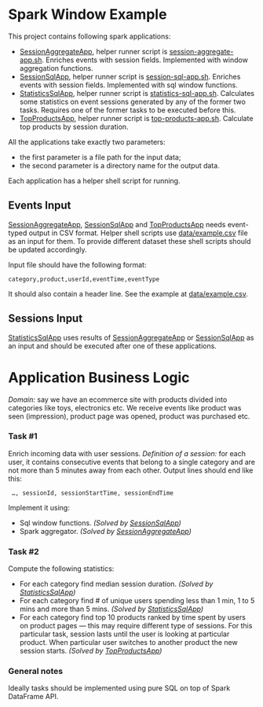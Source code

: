 # Spark Window Example 

This project contains following spark applications:
* [SessionAggregateApp](src/main/scala/SessionAggregateApp.scala), 
helper runner script is [session-aggregate-app.sh](session-aggregate-app.sh).
Enriches  events with session fields. Implemented with window aggregation functions.
* [SessionSqlApp](src/main/scala/SessionSqlApp.scala), 
helper runner script is [session-sql-app.sh](session-sql-app.sh). 
Enriches  events with session fields. Implemented with sql window functions.
* [StatisticsSqlApp](src/main/scala/StatisticsSqlApp.scala), 
helper runner script is [statistics-sql-app.sh](statistics-sql-app.sh). 
Calculates some statistics on event sessions generated by any of the former two tasks. Requires one of the former tasks to be executed before this.
* [TopProductsApp](src/main/scala/TopProductsApp.scala), 
helper runner script is [top-products-app.sh](top-products-app.sh). 
Calculate top products by session duration.

All the applications take exactly two parameters:
* the first parameter is a file path for the input data;
* the second parameter is a directory name for the output data.

Each application has a helper shell script for running.
 
## Events Input 
 
 [SessionAggregateApp](src/main/scala/SessionAggregateApp.scala), 
 [SessionSqlApp](src/main/scala/SessionSqlApp.scala) and 
 [TopProductsApp](src/main/scala/TopProductsApp.scala) 
 needs event-typed output in CSV format. Helper shell scripts use [data/example.csv](data/example.csv) file as an input for them. To provide different dataset these shell scripts should be updated accordingly. 

Input file should have the following format:
```
category,product,userId,eventTime,eventType
```
It should also contain a header line. 
See the example at [data/example.csv](data/example.csv).

## Sessions Input

 [StatisticsSqlApp](src/main/scala/StatisticsSqlApp.scala) 
  uses results of [SessionAggregateApp](src/main/scala/SessionAggregateApp.scala) or [SessionSqlApp](src/main/scala/SessionSqlApp.scala) as an input and should be executed after one of these applications.

# Application Business Logic

*Domain:* say we have an ecommerce site with products divided into categories like toys, electronics etc. We receive events like product was seen (impression), product page was opened, product was purchased etc. 

### Task #1
Enrich incoming data with user sessions. *Definition of a session:* for each user, it contains consecutive events that belong to a single category  and are not more than 5 minutes away from each other. Output lines should end like this:
```
 …, sessionId, sessionStartTime, sessionEndTime  
```

Implement it using:
 * Sql window functions.
 *(Solved by [SessionSqlApp](src/main/scala/SessionSqlApp.scala))*
 * Spark aggregator.
 *(Solved by [SessionAggregateApp](src/main/scala/SessionAggregateApp.scala))*

### Task #2
Compute the following statistics:
* For each category find median session duration. 
*(Solved by [StatisticsSqlApp](src/main/scala/StatisticsSqlApp.scala))*
* For each category find # of unique users spending less than 1 min, 1 to 5 mins and more than 5 mins.
*(Solved by [StatisticsSqlApp](src/main/scala/StatisticsSqlApp.scala))*
* For each category find top 10 products ranked by time spent by users on product pages — this may require different type of sessions. For this particular task, session lasts until the user is looking at particular product. When particular user switches to another product the new session starts.
*(Solved by [TopProductsApp](src/main/scala/TopProductsApp.scala))*

### General notes
Ideally tasks should be implemented using pure SQL on top of Spark DataFrame API.


